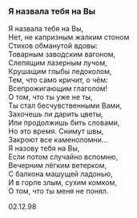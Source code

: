 ### Я назвала тебя на Вы

Я назвала тебя на Вы,  
Нет, не капризным жалким стоном  
Стихов обманутой вдовы:  
Товарным заводским вагоном,  
Слепящим лазерным лучом,  
Крушащим глыбы ледоколом,  
Тем, что само кричит, о чём:  
Всепрожигающим глаголом!  
О том, что ты уже не ты,  
Ты стал бесчувственными Вами,  
Захочешь ли дарить цветы,  
Или продолжишь бить словами,  
Но это время. Снимут швы,  
Закроют все каменоломни...  
Я назову тебя на Вы,  
Если потом случайно вспомню,  
Вечерним лёгким ветерком,  
С балкона машущей ладонью,  
И в горле злым, сухим комком,  
О том, что ты меня не понял.

02.12.98
